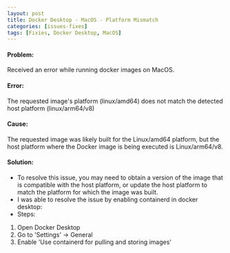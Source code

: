```yaml
---
layout: post
title: Docker Desktop - MacOS - Platform Mismatch
categories: [issues-fixes]
tags: [Fixies, Docker Desktop, MacOS]
---
```


#### Problem:
Received an error while running docker images on MacOS. 

#### Error:
The requested image's platform (linux/amd64) does not match the detected host platform (linux/arm64/v8)

#### Cause:
The requested image was likely built for the Linux/amd64 platform, but the host platform where the Docker image is being executed is Linux/arm64/v8.


#### Solution:

- To resolve this issue, you may need to obtain a version of the image that is compatible with the host platform, or update the host platform to match the platform for which the image was built. 
- I was able to resolve the issue by enabling containerd in docker desktop:
- Steps:
1. Open Docker Desktop
2. Go to 'Settings' -> General
3. Enable 'Use containerd for pulling and storing images'